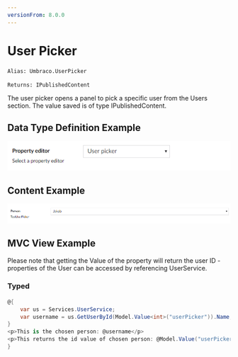 ```yaml
---
versionFrom: 8.0.0
---
```


# User Picker

`Alias: Umbraco.UserPicker`

`Returns: IPublishedContent`

The user picker opens a panel to pick a specific user from the Users section. The value saved is of type IPublishedContent.

## Data Type Definition Example

![Media Picker Data Type Definition](images/User-Picker-DataType-v8.png)

## Content Example

![Member Picker Content](images/User-Picker-Content-v8.png)

## MVC View Example

Please note that getting the Value of the property will return the user ID - properties of the User can be accessed by referencing UserService.

### Typed

```csharp
@{
	var us = Services.UserService;
    var username = us.GetUserById(Model.Value<int>("userPicker")).Name;
}
<p>This is the chosen person: @username</p>
<p>This returns the id value of chosen person: @Model.Value("userPicker")</p>
}
```
